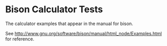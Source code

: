 Bison Calculator Tests
=================

The calculator examples that appear in the manual for bison.

See <http://www.gnu.org/software/bison/manual/html_node/Examples.html> for reference.


